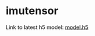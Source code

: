 # imutensor

Link to latest h5 model:
[model.h5](https://nightly.link/matisiekpl/imutensor/workflows/train/master/model.h5.zip)
